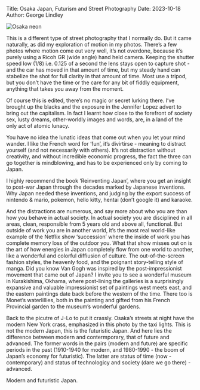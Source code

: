 Title: Osaka Japan, Futurism and Street Photography
Date: 2023-10-18
Author: George Lindley

![Osaka neon](../static/blog_images/osaka.jpg "Osaka at night")

This is a different type of street photography that I normally do. But it came naturally, as did my exploration of motion in my photos. There’s a few photos where motion come out very well, it’s not overdone, because it’s purely using a Ricoh GR (wide angle) hand held camera. Keeping the shutter speed low (1/8) i.e. 0.125 of a second the lens stays open to capture shot - and the car has moved in that amount of time, but my steady hand can stabelize the shot for full clarity in that amount of time. Most use a tripod, but you don’t have the time or the care for any bit of fiddly equipment, anything that takes you away from the moment.

Of course this is edited, there’s no magic or secret lurking there. I’ve brought up the blacks and the exposure in the Jennifer Lopez advert to bring out the capitalism. In fact I learnt how close to the forefront of society sex, lusty dreams, other-worldly images and words, are, in a land of the only act of atomic lunacy. 

You have no idea the lunatic ideas that come out when you let your mind wander. I like the French word for ‘fun’, it’s divirtirse - meaning to distract yourself (and not necessarily with others). It’s not distraction without creativity, and without incredible economic progress, the fact the three can go together is mindblowing, and has to be experienced only by coming to Japan.

I highly recommend the book ‘Reinventing Japan’, where you get an insight to post-war Japan through the decades marked by Japanese inventions. Why Japan needed these inventions, and judging by the export success of nintendo & mario, pokemon, hello kitty, hentai (don’t google it) and karaoke. 

And the distractions are numerous, and say more about who you are than how you behave in actual society. In actual society you are disciplined in all areas, clean, responsible from 5 years old and above all, functional. But outside of work you are in another world, it’s the most real world-like example of the Netflix show ‘succession’ where the inside of work you has complete memory loss of the outdoor you. What that show misses out on is the art of how energies in Japan completely flow from one world to another, like a wonderful and colorful diffiusion of culture. The out-of-the-screen fashion styles, the heavenly food, and the poignant story-telling style of manga. Did you know Van Gogh was inspired by the post-impressionist movement that came out of Japan? I invite you to see a wonderful museum in Kurakishima, Okhama, where post-lining the galleries is a surprisingly expansive and valuable impressionist set of paintings west meets east, and the eastern paintings date back before the western of the time. There too is Monet’s waterlillies, both in the painting and gifted from his French Provincial garden to the museum’s wonderful gardens.

Back to the picutre of J-Lo to put it crassly. Osaka’s streets at night have the modern New York crass, emphasized in this photo by the taxi lights. This is not the modern Japan, this is the futuristic Japan. And here lies the difference between modern and contermporary, that of future and advanced. The former words in the pairs (modern and future) are specific periods in the past (1910-1940 for modern, and 1980-1990 - the boom of Japan’s economy for futuristic). The latter are status of time (now - contemporary) and status of technologicy and society (dare we go there) - advanced. 

Modern and futuristic Japan.